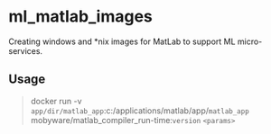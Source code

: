 # ml_matlab_images
Creating windows and *nix images for MatLab to support ML micro-services.


## Usage

> docker run -v `app/dir/matlab_app`:c:/applications/matlab/app/`matlab_app` mobyware/matlab_compiler_run-time:`version` `<params>`
